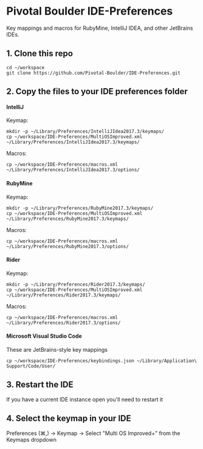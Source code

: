 Pivotal Boulder IDE-Preferences
===============

Key mappings and macros for RubyMine, IntelliJ IDEA, and other JetBrains IDEs.

## 1. Clone this repo
```
cd ~/workspace
git clone https://github.com/Pivotal-Boulder/IDE-Preferences.git
```

## 2. Copy the files to your IDE preferences folder

#### IntelliJ

Keymap:

```
mkdir -p ~/Library/Preferences/IntelliJIdea2017.3/keymaps/
cp ~/workspace/IDE-Preferences/MultiOSImproved.xml ~/Library/Preferences/IntelliJIdea2017.3/keymaps/
```

Macros:
```
cp ~/workspace/IDE-Preferences/macros.xml ~/Library/Preferences/IntelliJIdea2017.3/options/
```

#### RubyMine

Keymap:
```
mkdir -p ~/Library/Preferences/RubyMine2017.3/keymaps/
cp ~/workspace/IDE-Preferences/MultiOSImproved.xml ~/Library/Preferences/RubyMine2017.3/keymaps/
```

Macros:
```
cp ~/workspace/IDE-Preferences/macros.xml ~/Library/Preferences/RubyMine2017.3/options/
```

#### Rider

Keymap:
```
mkdir -p ~/Library/Preferences/Rider2017.3/keymaps/
cp ~/workspace/IDE-Preferences/MultiOSImproved.xml ~/Library/Preferences/Rider2017.3/keymaps/
```

Macros:
```
cp ~/workspace/IDE-Preferences/macros.xml ~/Library/Preferences/Rider2017.3/options/
```

#### Microsoft Visual Studio Code
These are JetBrains-style key mappings

```
cp ~/workspace/IDE-Preferences/keybindings.json ~/Library/Application\ Support/Code/User/
```

## 3. Restart the IDE

If you have a current IDE instance open you'll need to restart it

## 4. Select the keymap in your IDE
Preferences (⌘,) -> Keymap -> Select "Multi OS Improved+" from the Keymaps dropdown

